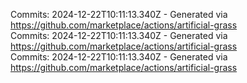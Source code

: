 Commits: 2024-12-22T10:11:13.340Z - Generated via https://github.com/marketplace/actions/artificial-grass
<br>
Commits: 2024-12-22T10:11:13.340Z - Generated via https://github.com/marketplace/actions/artificial-grass
<br>
Commits: 2024-12-22T10:11:13.340Z - Generated via https://github.com/marketplace/actions/artificial-grass
<br>
